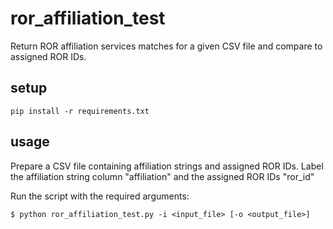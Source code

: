 # ror_affiliation_test
Return ROR affiliation services matches for a given CSV file and compare to assigned ROR IDs.

## setup
````
pip install -r requirements.txt
````

## usage
Prepare a CSV file containing affiliation strings and assigned ROR IDs. Label the affiliation string column "affiliation" and the assigned ROR IDs "ror_id"

Run the script with the required arguments:
````
$ python ror_affiliation_test.py -i <input_file> [-o <output_file>]
````